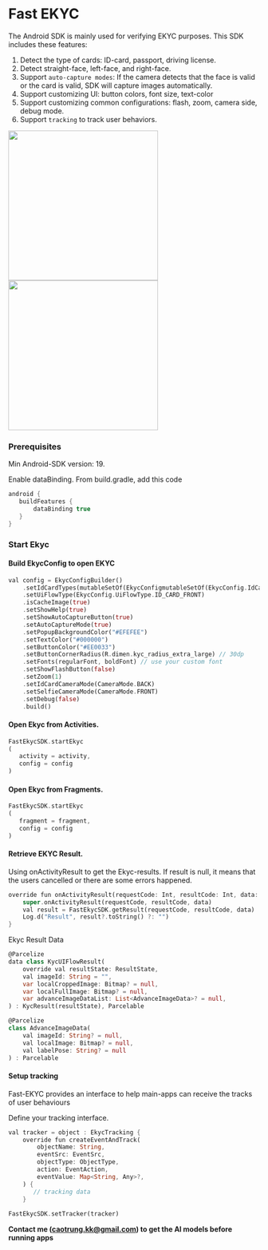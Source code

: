 # Fast EKYC

The Android SDK is mainly used for verifying EKYC purposes. This SDK includes these features:
1. Detect the type of cards: ID-card, passport, driving license.
2. Detect straight-face, left-face, and right-face.
3. Support `auto-capture modes`: If the camera detects that the face is valid or the card is valid, SDK will capture images automatically.
4. Support customizing UI: button colors, font size, text-color
5. Support customizing common configurations: flash,  zoom, camera side, debug mode.
6. Support `tracking` to track user behaviors.

<img src="https://github.com/caosytrung/Fast-EKYC-Android-SDK/assets/17381611/154f6686-9760-4d2f-bac8-2ea2c2a52938" width="300">
<img src="https://github.com/caosytrung/Fast-EKYC-Android-SDK/assets/17381611/47e4c0fe-9371-4453-8297-0453ab382800" width="300">


### Prerequisites
Min Android-SDK version: 19.

Enable dataBinding. From build.gradle, add this code
```groovy
android {
   buildFeatures {
       dataBinding true
   }
}
```

### Start Ekyc

#### Build EkycConfig to open EKYC

```dart
val config = EkycConfigBuilder()
    .setIdCardTypes(mutableSetOf(EkycConfigmutableSetOf(EkycConfig.IdCardType.PASSPORT))
    .setUiFlowType(EkycConfig.UiFlowType.ID_CARD_FRONT)
    .isCacheImage(true)
    .setShowHelp(true)
    .setShowAutoCaptureButton(true)
    .setAutoCaptureMode(true)
    .setPopupBackgroundColor("#EFEFEE")
    .setTextColor("#000000")
    .setButtonColor("#EE0033")
    .setButtonCornerRadius(R.dimen.kyc_radius_extra_large) // 30dp
    .setFonts(regularFont, boldFont) // use your custom font
    .setShowFlashButton(false)
    .setZoom(1)
    .setIdCardCameraMode(CameraMode.BACK)
    .setSelfieCameraMode(CameraMode.FRONT)
    .setDebug(false)
    .build()
```

#### Open Ekyc from Activities.
```dart
FastEkycSDK.startEkyc
(
   activity = activity,
   config = config
)
```
#### Open Ekyc from Fragments.
```dart
FastEkycSDK.startEkyc
(
   fragment = fragment,
   config = config
)
```

#### Retrieve EKYC Result.
Using onActivityResult to get the Ekyc-results. If result is null, it means that the users cancelled or there are some errors happened.
```dart
override fun onActivityResult(requestCode: Int, resultCode: Int, data: Intent?) {
    super.onActivityResult(requestCode, resultCode, data)
    val result = FastEkycSDK.getResult(requestCode, resultCode, data)
    Log.d("Result", result?.toString() ?: "")
}
```
Ekyc Result Data
```dart
@Parcelize
data class KycUIFlowResult(
    override val resultState: ResultState,
    val imageId: String = "",
    var localCroppedImage: Bitmap? = null,
    var localFullImage: Bitmap? = null,
    var advanceImageDataList: List<AdvanceImageData>? = null,
) : KycResult(resultState), Parcelable

@Parcelize
class AdvanceImageData(
    val imageId: String? = null,
    val localImage: Bitmap? = null,
    val labelPose: String? = null
) : Parcelable
```

#### Setup tracking
Fast-EKYC provides an interface to help main-apps can receive the tracks of user behaviours

Define your tracking interface.
``` dart
val tracker = object : EkycTracking {
    override fun createEventAndTrack(
        objectName: String,
        eventSrc: EventSrc,
        objectType: ObjectType,
        action: EventAction,
        eventValue: Map<String, Any>?,
    ) {
       // tracking data
    }
    
FastEkycSDK.setTracker(tracker)
```

<b>Contact me (caotrung.kk@gmail.com) to get the AI models before running apps </b>
